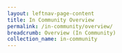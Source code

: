 ```yaml
---
layout: leftnav-page-content
title: In Community Overview
permalink: /in-community/overview/
breadcrumb: Overview (In Community)
collection_name: in-community
---
```

